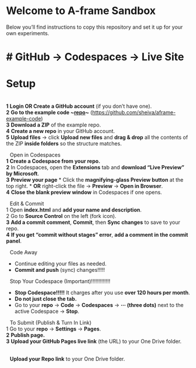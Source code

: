 # Welcome to A-frame Sandbox

Below you’ll find instructions to copy this repository and set it up for your own experiments.
# # GitHub → Codespaces → Live Site
# Setup
<br>**1** **Login OR Create a GitHub account** (if you don’t have one).
<br>**2** **Go to the example code ~[repo](https://github.com/sheiva/aframe-example-code)~** (https://github.com/sheiva/aframe-example-code)
<br>**3** **Download a ZIP** of the example repo.
<br>**4** **Create a new repo** in your GitHub account.
<br>**5** **Upload files** → click **Upload new files** and **drag & drop** all the contents of the ZIP **inside folders** so the structure matches.

⠀Open in Codespaces
<br>**1** **Create a Codespace from your repo.**
<br>**2** In Codespaces, open the **Extensions** tab and **download “Live Preview” by Microsoft**.
<br>**3** **Preview your page**
	* Click the **magnifying-glass Preview button** at the top right.
	* **OR** right-click the file → **Preview** → **Open in Browser**.
<br>**4** **Close the blank preview window** in Codespaces if one opens.

⠀Edit & Commit
<br>1 Open **index.html** and **add your name and description**.
<br>2 Go to **Source Control** on the left (fork icon).
<br>**3** **Add a commit comment**, **Commit**, then **Sync changes** to save to your repo.
<br>**4** **If you get “commit without stages” error**, **add a comment in the commit panel**.

⠀Code Away
* Continue editing your files as needed.
* **Commit and push** (sync) changes!!!!!

⠀Stop Your Codespace (Important)!!!!!!!!!!!!!
* **Stop Codespace!!!!!** It charges after you use **over 120 hours per month**.
* **Do not just close the tab.**
* Go to your **repo** → **Code** → **Codespaces** → **⋯ (three dots)** next to the active Codespace → **Stop**.

⠀To Submit (Publish & Turn In Link)
<br>1 Go to your **repo** → **Settings** → **Pages**.
<br>**2** **Publish page.**
<br>**3** **Upload your GitHub Pages live link** (the URL) to your One Drive folder.

<br>⠀**Upload your Repo link** to your One Drive folder.